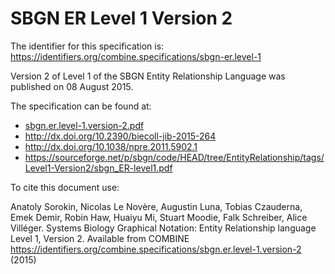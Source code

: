 # SBGN ER Level 1 Version 2
The identifier for this specification is: https://identifiers.org/combine.specifications/sbgn-er.level-1

Version 2 of Level 1 of the SBGN Entity Relationship Language was published on 08 August 2015.

The specification can be found at:

* [sbgn.er.level-1.version-2.pdf](./files/sbgn.er.level-1.version-2.pdf)
* http://dx.doi.org/10.2390/biecoll-jib-2015-264
* http://dx.doi.org/10.1038/npre.2011.5902.1
* https://sourceforge.net/p/sbgn/code/HEAD/tree/EntityRelationship/tags/Level1-Version2/sbgn_ER-level1.pdf

To cite this document use:

Anatoly Sorokin, Nicolas Le Novère, Augustin Luna, Tobias Czauderna, Emek Demir, Robin Haw, Huaiyu Mi, Stuart Moodie, Falk Schreiber, Alice Villéger. Systems Biology Graphical Notation: Entity Relationship language Level 1, Version 2. Available from COMBINE https://identifiers.org/combine.specifications/sbgn.er.level-1.version-2 (2015)